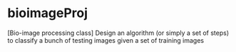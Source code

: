 bioimageProj
============

[Bio-image processing class] Design an algorithm (or simply a set of steps) to classify a bunch of testing images given a set of training images 
